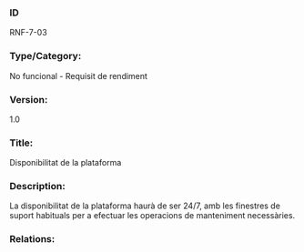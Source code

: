 ### ID
RNF-7-03
### Type/Category:
No funcional - Requisit de rendiment
### Version:
1.0
### Title:
Disponibilitat de la plataforma
### Description:
La disponibilitat de la plataforma haurà de ser 24/7, amb les finestres de suport habituals per a efectuar les operacions de manteniment necessàries.
### Relations:
